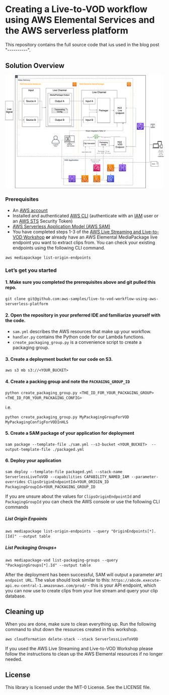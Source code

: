 #  Creating a Live-to-VOD workflow using AWS Elemental Services and the AWS serverless platform

This repository contains the full source code that ius used in the blog post "----------".

## Solution Overview


![Diagram](img/serverless-live-to-vod.png)


### Prerequisites

- An [AWS account](https://signin.aws.amazon.com/signin?redirect_uri=https%3A%2F%2Fportal.aws.amazon.com%2Fbilling%2Fsignup%2Fresume&client_id=signup)
- Installed and authenticated [AWS CLI](https://docs.aws.amazon.com/en_pv/cli/latest/userguide/cli-chap-install.html) (authenticate with an [IAM](https://docs.aws.amazon.com/IAM/latest/UserGuide/getting-started.html) user or an [AWS STS](https://docs.aws.amazon.com/STS/latest/APIReference/Welcome.html) Security Token)
- [AWS Serverless Application Model (AWS SAM)](https://docs.aws.amazon.com/serverless-application-model/index.html)
- You have completed steps 1-3 of the [AWS Live Streaming and Live-to-VOD Workshop]() **or** already have an AWS Elemental MediaPackage live endpoint you want to extract clips from. You can check your existing endpoints using the following CLI command.

```
aws mediapackage list-origin-endpoints
```

### Let’s get you started

#### 1. Make sure you completed the prerequisites above and git pulled this repo.

```
git clone git@github.com:aws-samples/live-to-vod-workflow-using-aws-serverless-platform
```

#### 2. Open the repository in your preferred IDE and familiarize yourself with the code.

- `sam.yml` describes the AWS resources that make up your workflow.
- `handler.py` contains the Python code for our Lambda functions.
- `create_packaging_group.py` is a convenience script to create a packaging group.

#### 3. Create a deployment bucket for our code on S3.

```
aws s3 mb s3://<YOUR_BUCKET>
```

#### 4. Create a packing group and note the `PACKAGING_GROUP_ID`

```
python create_packaging_group.py <THE_ID_FOR_YOUR_PACKAGING_GROUP> <THE_ID_FOR_YOUR_PACKAGING_CONFIG>
```

i.e. 

```
python create_packaging_group.py MyPackagingGroupForVOD MyPackagingConfigForVODInHLS
```

#### 5. Create a SAM package of your application for deployment

```
sam package --template-file ./sam.yml --s3-bucket <YOUR_BUCKET>  --output-template-file ./packaged.yml
```

#### 6. Deploy your application

```
sam deploy --template-file packaged.yml --stack-name ServerlessLiveToVOD --capabilities CAPABILITY_NAMED_IAM --parameter-overrides ClipsOriginEndpointId=YOUR_ORIGIN_ID PackagingGroupId=YOUR_PACKAGING_GROUP_ID
```

If you are unsure about the values for `ClipsOriginEndpointId` and `PackagingGroupId` you can check the AWS console or use the following CLI commands

##### List Origin Enpoints

```
aws mediapackage list-origin-endpoints --query "OriginEndpoints[*].[Id]" --output table
```
##### List Packaging Groups+

```
aws mediapackage-vod list-packaging-groups --query "PackagingGroups[*].Id" --output table
```

After the deployment has been successful, SAM will output a parameter `API endpoint URL`. The value should look similar to this: `https://abcde.execute-api.eu-central-1.amazonaws.com/prod/` - this is your API endpoint, which you can now use to create clips from your live stream and query your clip database.

## Cleaning up

When you are done, make sure to clean everything up.
Run the following command to shut down the resources created in this workshop.

```
aws cloudformation delete-stack --stack ServerlessLiveToVOD
```

If you used the AWS Live Streaming and Live-to-VOD Workshop please follow the instructions to clean up the AWS Elemental resources if no longer needed.

## License

This library is licensed under the MIT-0 License. See the LICENSE file.


